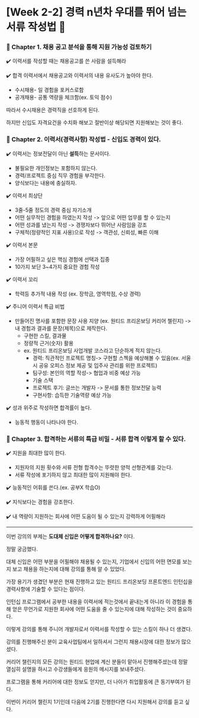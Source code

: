 # [Week 2-2] 경력 n년차 우대를 뛰어 넘는 서류 작성법 :raising_hand:

### :speech_balloon: Chapter 1. 채용 공고 분석을 통해 지원 가능성 검토하기

:heavy_check_mark: 이력서를 작성할 때는 채용공고를 쓴 사람을 설득해라

:heavy_check_mark: 합격 이력서에서 채용공고와 이력서의 내용 유사도가 높아야 한다.

- 수시채용- 일 경험을 포커스로함
- 공개채용- 공통 역량을 체크함(ex. 토익 점수)

따라서 수시채용은 경력직을 선호하게 된다.

하지만 신입도 자격요건을 수치화 해보고 절반이상 해당되면 지원해보는 것이 좋다.

### :speech_balloon: Chapter 2. 이력서(경력사항) 작성법 - 신입도 경력이 있다.

:heavy_check_mark: 이력서는 정보전달이 아닌 **설득**하는 문서이다.

- 불필요한 개인정보는 포함하지 않는다.
- 경력/프로젝트 중심 직무 경험을 부각한다.
- 양식보다는 내용에 충실하자.

:heavy_check_mark: 이력서 최상단

- 3줄-5줄 정도의 경력 중심 자기소개
- 어떤 실무적인 경험을 하였는지 작성 -> 앞으로 어떤 업무를 할 수 있는지
- 어떤 성과를 냈는지 작성 -> 경쟁자보다 뛰어난 사람임을 강조
- 구체적(정량적인 지표 사용)으로 작성 -> 객관성, 신뢰성, 빠른 이해

:heavy_check_mark: 이력서 본문

- 가장 어필하고 싶은 핵심 경험에 선택과 집중
- 10가지 보단 3~4가지 중요한 경험 작성

:heavy_check_mark: 이력서 꼬리

- 학력등 추가적 내용 작성 (ex. 장학금, 영역학점, 수상 경력)

:heavy_check_mark: 주니어 이력서 특급 비법

- 만들어진 명사를 포함한 문장 사용 지양 (ex. 원티드 프리온보딩 커리어 첼린지) -> 내 경험과 결과를 문장(제목)으로 제작한다.
  - 구현한 스킬, 결과물
  - 정량적 근거(숫자) 활용
  - ex. 원티드 프리온보딩 사업개발 코스라고 단순하게 적지 않는다.
    - 경력: 직관적인 프로젝트 명칭-> 구현할 스첵을 예상해볼 수 있음(ex. 서울시 공유 오피스 정보 제공 및 입주사 관리를 위한 프로젝트)
    - 팀구성: 본인의 역할 작성-> 협업과 비중 예상 가능
    - 기술 스택
    - 프로젝트 후기: 글쓰는 개발자 -> 문서를 통한 정보전달 능력
    - 구현사항: 습득한 기술역량 예상 가능

:heavy_check_mark: 성과 위주로 작성하면 합격률이 높다.

- 능동적 행동이 나타나야 한다.

### :speech_balloon: Chapter 3. 합격하는 서류의 특급 비밀 - 서류 합격 이렇게 할 수 있다.

:heavy_check_mark: 지원을 최대한 많이 한다.

- 지원자의 지원 횟수와 서류 전형 합격수는 뚜렷한 양적 선형관계를 갖는다.
- 서류 작성에 포기하지 않고 최대한 많이 지원해야 한다.

:heavy_check_mark: 능동적인 어휘를 쓴다.(ex. 공부X 학습O)

:heavy_check_mark: 지식보다는 경험을 강조한다.

:heavy_check_mark: 내 역량이 지원하는 회사에 어떤 도움이 될 수 있는지 강력하게 어필해라

---

이번 강의의 부제는 **도대체 신입은 어떻게 합격하나요?** 이다.

정말 궁금했다.

대체 신입은 어떤 부분을 어필해야 채용될 수 있는지, 기업에서 신입의 어떤 면모를 보는지 보고 채용을 하는지에 대해 강의를 통해 알 수 있었다.

가장 용기가 생겼던 부분은 현재 진행하고 있는 원티드 프리온보딩 프론트엔드 인턴십을 경력사항에 기술할 수 있다는 점이다.

인턴십 프로그램에서 공부한 내용을 이력서에 적는것에서 끝내는게 아니라 이 경험을 통해 얻은 무언가로 지원한 회사에 어떤 도움을 줄 수 있는지에 대해 작성하는 것이 중요하다.

이렇게 강의를 통해 주니어 개발자로서 이력서를 작성할 수 있는 스킬이 하나 더 생겼다.

강의를 진행해주신 분이 교육사업팀에서 일하셔서 그런지 채용시장에 대한 정보가 많으셨다.

커리어 챌린지의 모든 강의는 원티드 현업에 계신 분들이 맡아서 진행해주셨는데 정말 열심히 설명을 하시고 수강생들에게 응원의 메시지를 보내주셨다.

프로그램을 통해 커리어에 대한 정보도 얻지만, 더 나아가 취업활동에 큰 동기부여가 된다.

이번이 커리어 챌린지 1기인데 다음에 2기를 진행한다면 다시 지원해서 강의를 듣고 싶다.
